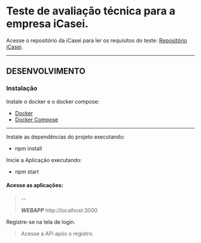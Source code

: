 # Teste de avaliação técnica para a empresa iCasei. 
Acesse o repositório da iCasei para ler os requisitos do teste: [Repositório iCasei](https://github.com/icasei/teste-front-end/blob/master/README.md).

****


## DESENVOLVIMENTO

### Instalação

Instale o docker e o docker compose:
- [Docker](https://docs.docker.com/engine/install/ubuntu/)
- [Docker Compose](https://docs.docker.com/compose/install/)


***
Instale as dependências do projeto executando:

- npm install

Inicie a Aplicação executando:

- npm start

#### Acesse as aplicações:

 
> --
>
> ***WEBAPP***
> http://localhost:3000
>
Registre-se na tela de login. 
> Acesse a APi após o registro.
